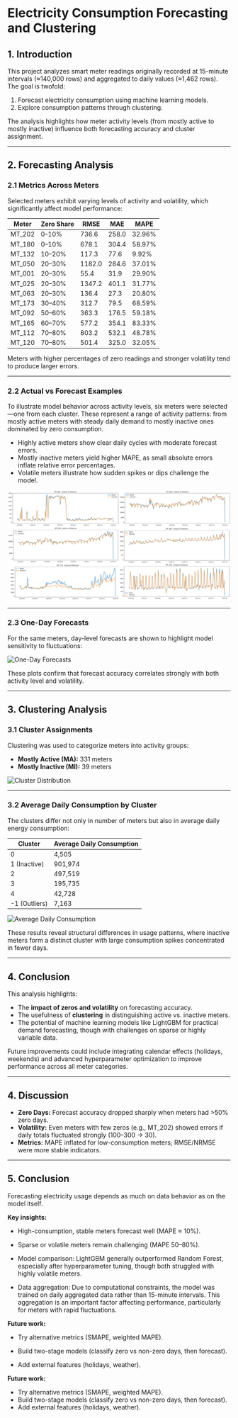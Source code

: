 # Electricity Consumption Forecasting and Clustering

## 1. Introduction
This project analyzes smart meter readings originally recorded at 15-minute intervals (≈140,000 rows) and aggregated to daily values (≈1,462 rows). The goal is twofold:  
1. Forecast electricity consumption using machine learning models.  
2. Explore consumption patterns through clustering.  

The analysis highlights how meter activity levels (from mostly active to mostly inactive) influence both forecasting accuracy and cluster assignment.

---

## 2. Forecasting Analysis

### 2.1 Metrics Across Meters
Selected meters exhibit varying levels of activity and volatility, which significantly affect model performance:

| Meter | Zero Share | RMSE   | MAE   | MAPE   |
|-------|-----------|--------|-------|--------|
| MT_202 | 0–10%     | 736.6  | 258.0 | 32.96% |
| MT_180 | 0–10%     | 678.1  | 304.4 | 58.97% |
| MT_132 | 10–20%    | 117.3  | 77.6  | 9.92%  |
| MT_050 | 20–30%    | 1182.0 | 284.6 | 37.01% |
| MT_001 | 20–30%    | 55.4   | 31.9  | 29.90% |
| MT_025 | 20–30%    | 1347.2 | 401.1 | 31.77% |
| MT_063 | 20–30%    | 136.4  | 27.3  | 20.80% |
| MT_173 | 30–40%    | 312.7  | 79.5  | 68.59% |
| MT_092 | 50–60%    | 363.3  | 176.5 | 59.18% |
| MT_165 | 60–70%    | 577.2  | 354.1 | 83.33% |
| MT_112 | 70–80%    | 803.2  | 532.1 | 48.78% |
| MT_120 | 70–80%    | 501.4  | 325.0 | 32.05% |

Meters with higher percentages of zero readings and stronger volatility tend to produce larger errors.

---

### 2.2 Actual vs Forecast Examples
To illustrate model behavior across activity levels, six meters were selected—one from each cluster. These represent a range of activity patterns: from mostly active meters with steady daily demand to mostly inactive ones dominated by zero consumption.  

- Highly active meters show clear daily cycles with moderate forecast errors.  
- Mostly inactive meters yield higher MAPE, as small absolute errors inflate relative error percentages.  
- Volatile meters illustrate how sudden spikes or dips challenge the model.  

![Actual vs Forecast Examples](4.Figures/Actual_v.s_forcast_Ex.png)

---

### 2.3 One-Day Forecasts
For the same meters, day-level forecasts are shown to highlight model sensitivity to fluctuations:  

![One-Day Forecasts](figures/daily_forecasts.png)

These plots confirm that forecast accuracy correlates strongly with both activity level and volatility.

---

## 3. Clustering Analysis

### 3.1 Cluster Assignments
Clustering was used to categorize meters into activity groups:  

- **Mostly Active (MA):** 331 meters  
- **Mostly Inactive (MI):** 39 meters  

![Cluster Distribution](figures/meter_clusters.png)

---

### 3.2 Average Daily Consumption by Cluster
The clusters differ not only in number of meters but also in average daily energy consumption:  

| Cluster | Average Daily Consumption |
|---------|---------------------------|
| 0       | 4,505                     |
| 1 (Inactive) | 901,974               |
| 2       | 497,519                   |
| 3       | 195,735                   |
| 4       | 42,728                    |
| -1 (Outliers) | 7,163                |

![Average Daily Consumption](figures/avg_daily_consumption_by_cluster.png)

These results reveal structural differences in usage patterns, where inactive meters form a distinct cluster with large consumption spikes concentrated in fewer days.

---

## 4. Conclusion
This analysis highlights:  
- The **impact of zeros and volatility** on forecasting accuracy.  
- The usefulness of **clustering** in distinguishing active vs. inactive meters.  
- The potential of machine learning models like LightGBM for practical demand forecasting, though with challenges on sparse or highly variable data.  

Future improvements could include integrating calendar effects (holidays, weekends) and advanced hyperparameter optimization to improve performance across all meter categories.


---

## 4. Discussion
- **Zero Days:** Forecast accuracy dropped sharply when meters had >50% zero days.  
- **Volatility:** Even meters with few zeros (e.g., MT_202) showed errors if daily totals fluctuated strongly (100–300 → 30).  
- **Metrics:** MAPE inflated for low-consumption meters; RMSE/NRMSE were more stable indicators.  

---
## 5. Conclusion
Forecasting electricity usage depends as much on data behavior as on the model itself.

**Key insights:**

- High-consumption, stable meters forecast well (MAPE ≈ 10%).

- Sparse or volatile meters remain challenging (MAPE 50–80%).

- Model comparison: LightGBM generally outperformed Random Forest, especially after hyperparameter tuning, though both struggled with highly volatile meters.

- Data aggregation: Due to computational constraints, the model was trained on daily aggregated data rather than 15-minute intervals. This aggregation is an important factor affecting performance, particularly for meters with rapid fluctuations.

**Future work:**

- Try alternative metrics (SMAPE, weighted MAPE).

- Build two-stage models (classify zero vs non-zero days, then forecast).

- Add external features (holidays, weather). 

**Future work:**  
- Try alternative metrics (SMAPE, weighted MAPE).  
- Build two-stage models (classify zero vs non-zero days, then forecast).  
- Add external features (holidays, weather).  

